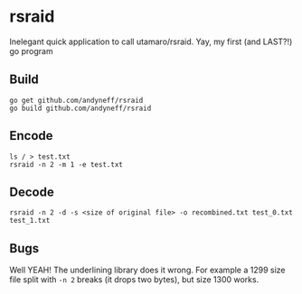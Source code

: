 # rsraid

Inelegant quick application to call utamaro/rsraid. Yay, my first (and LAST?!)
go program

## Build

```
go get github.com/andyneff/rsraid
go build github.com/andyneff/rsraid
```

## Encode

```
ls / > test.txt
rsraid -n 2 -m 1 -e test.txt
```

## Decode

```
rsraid -n 2 -d -s <size of original file> -o recombined.txt test_0.txt test_1.txt
```

## Bugs

Well YEAH! The underlining library does it wrong. For example a 1299 size file
split with `-n 2` breaks (it drops two bytes), but size 1300 works.